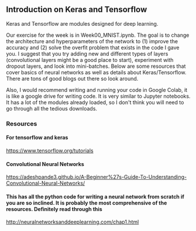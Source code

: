 ## Introduction on Keras and Tensorflow

Keras and Tensorflow are modules designed for deep learning. 

Our exercise for the week is in Week00_MNIST.ipynb. The goal is to change the architecture and hyperparameters of the network to (1) improve the accuracy and (2) solve the overfit problem that exists in the code I gave you. I suggest that you try adding new and different types of layers (convolutional layers might be a good place to start), experiment with dropout layers, and look into mini-batches. Below are some resources that cover basics of neural networks as well as details about Keras/Tensorflow. There are tons of good blogs out there so look around. 

Also, I would recommend writing and running your code in Google Colab, it is like a google drive for writing code. It is very similar to Jupyter notebooks. It has a lot of the modules already loaded, so I don't think you will need to go through all the tedious downloads. 


### Resources
#### For tensorflow and keras
https://www.tensorflow.org/tutorials


#### Convolutional Neural Networks
https://adeshpande3.github.io/A-Beginner%27s-Guide-To-Understanding-Convolutional-Neural-Networks/


#### This has all the python code for writing a neural network from scratch if you are so inclined. It is probably the most comprehensive of the resources. Definitely read through this
http://neuralnetworksanddeeplearning.com/chap1.html
